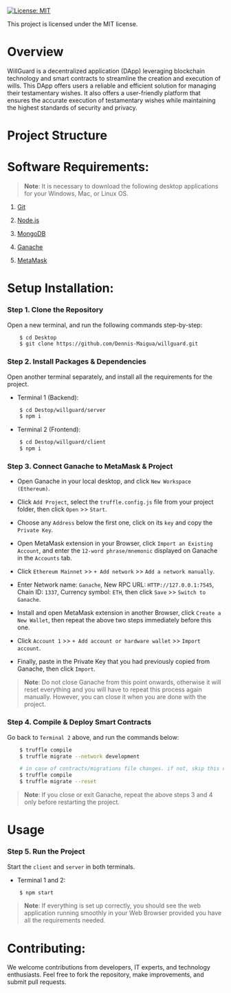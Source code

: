 [![License: MIT](https://img.shields.io/badge/License-MIT-yellow.svg)](https://opensource.org/licenses/MIT)

This project is licensed under the MIT license.

# Overview

WillGuard is a decentralized application (DApp) leveraging blockchain technology and smart contracts to streamline the creation and execution of wills.
This DApp offers users a reliable and efficient solution for managing their testamentary wishes.
It also offers a user-friendly platform that ensures the accurate execution of testamentary wishes while maintaining the highest standards of security and privacy.

# Project Structure

# Software Requirements:

>**Note**: It is necessary to download the following desktop applications for your Windows, Mac, or Linux OS.

1. [Git](https://git-scm.com/downloads)

2. [Node.js](https://nodejs.org/en/download/package-manager)

3. [MongoDB](https://www.mongodb.com/try/download/community)

4. [Ganache](https://archive.trufflesuite.com/ganache/)

6. [MetaMask](https://MetaMask.io/download/)

# Setup Installation:

### Step 1. Clone the Repository

Open a new terminal, and run the following commands step-by-step:

```bash
    $ cd Desktop
    $ git clone https://github.com/Dennis-Maigua/willguard.git
```

### Step 2. Install Packages & Dependencies

Open another terminal separately, and install all the requirements for the project.

- Terminal 1 (Backend):

```bash
    $ cd Destop/willguard/server
    $ npm i
```

- Terminal 2 (Frontend):

```bash
    $ cd Destop/willguard/client
    $ npm i
```

### Step 3. Connect Ganache to MetaMask & Project

- Open Ganache in your local desktop, and click `New Workspace (Ethereum)`.

- Click `Add Project`, select the `truffle.config.js` file from your project folder, then click `Open` >> `Start`.

- Choose any `Address` below the first one, click on its `key` and copy the `Private Key`.

- Open MetaMask extension in your Browser, click `Import an Existing Account`, and enter the `12-word phrase/mnemonic` displayed on Ganache in the `Accounts` tab.

- Click `Ethereum Mainnet` >> `+ Add network` >> `Add a network manually`.

- Enter Network name: `Ganache`, New RPC URL: `HTTP://127.0.0.1:7545`, Chain ID: `1337`, Currency symbol: `ETH`, then click `Save` >> `Switch to Ganache`. 

- Install and open MetaMask extension in another Browser, click `Create a New Wallet`, then repeat the above two steps immediately before this one.

- Click `Account 1` >> `+ Add account or hardware wallet` >> `Import account`.

- Finally, paste in the Private Key that you had previously copied from Ganache, then click `Import`.

>**Note**: Do not close Ganache from this point onwards, otherwise it will reset everything and you will have to repeat this process again manually. However, you can close it when you are done with the project.

### Step 4. Compile & Deploy Smart Contracts

Go back to `Terminal 2` above, and run the commands below:

```bash
    $ truffle compile
    $ truffle migrate --network development

    # in case of contracts/migrations file changes. if not, skip this commands
    $ truffle compile
    $ truffle migrate --reset
```

>**Note**: If you close or exit Ganache, repeat the above steps 3 and 4 only before restarting the project.

# Usage

### Step 5. Run the Project

Start the `client` and `server` in both terminals.

- Terminal 1 and 2:

```bash
    $ npm start
```

>**Note**: If everything is set up correctly, you should see the web application running smoothly in your Web Browser provided you have all the requirements needed.
   
# Contributing:

We welcome contributions from developers, IT experts, and technology enthusiasts. Feel free to fork the repository, make improvements, and submit pull requests.
